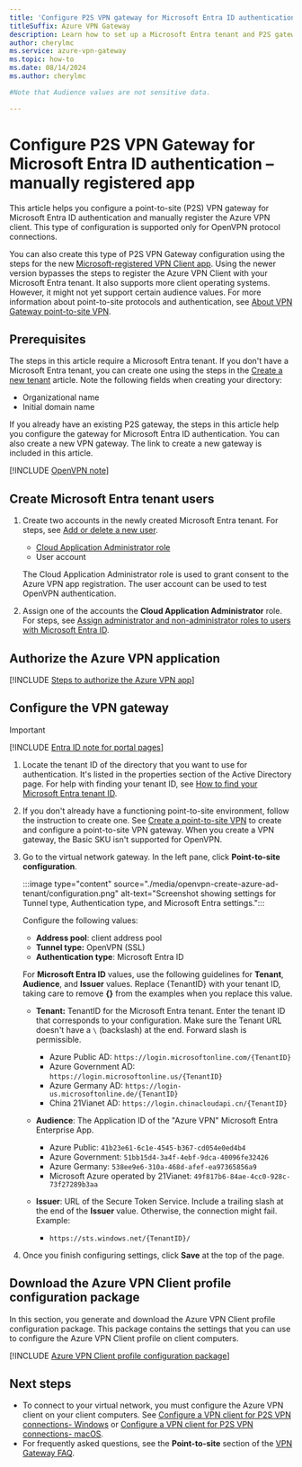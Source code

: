 ```yaml
---
title: 'Configure P2S VPN gateway for Microsoft Entra ID authentication - manually registered App'
titleSuffix: Azure VPN Gateway
description: Learn how to set up a Microsoft Entra tenant and P2S gateway for P2S Microsoft Entra authentication - OpenVPN protocol.
author: cherylmc
ms.service: azure-vpn-gateway
ms.topic: how-to
ms.date: 08/14/2024
ms.author: cherylmc

#Note that Audience values are not sensitive data. 

---
```


# Configure P2S VPN Gateway for Microsoft Entra ID authentication – manually registered app

This article helps you configure a point-to-site (P2S) VPN gateway for Microsoft Entra ID authentication and manually register the Azure VPN client. This type of configuration is supported only for OpenVPN protocol connections.

You can also create this type of P2S VPN Gateway configuration using the steps for the new [Microsoft-registered VPN Client app](point-to-site-entra-gateway.md). Using the newer version bypasses the steps to register the Azure VPN Client with your Microsoft Entra tenant. It also supports more client operating systems. However, it might not yet support certain audience values. For more information about point-to-site protocols and authentication, see [About VPN Gateway point-to-site VPN](point-to-site-about.md).

## Prerequisites

The steps in this article require a Microsoft Entra tenant. If you don't have a Microsoft Entra tenant, you can create one using the steps in the [Create a new tenant](../active-directory/fundamentals/active-directory-access-create-new-tenant.md) article. Note the following fields when creating your directory:

* Organizational name
* Initial domain name

If you already have an existing P2S gateway, the steps in this article help you configure the gateway for Microsoft Entra ID authentication. You can also create a new VPN gateway. The link to create a new gateway is included in this article.

[!INCLUDE [OpenVPN note](../../includes/vpn-gateway-openvpn-auth-include.md)]

## <a name='create-azure-ad-tenant-users'></a>Create Microsoft Entra tenant users

1. Create two accounts in the newly created Microsoft Entra tenant. For steps, see [Add or delete a new user](../active-directory/fundamentals/add-users-azure-active-directory.md).

   * [Cloud Application Administrator role](/entra/identity/role-based-access-control/permissions-reference#cloud-application-administrator)
   * User account

   The Cloud Application Administrator role is used to grant consent to the Azure VPN app registration. The user account can be used to test OpenVPN authentication.
1. Assign one of the accounts the **Cloud Application Administrator** role. For steps, see  [Assign administrator and non-administrator roles to users with Microsoft Entra ID](/azure/active-directory-b2c/tenant-management-read-tenant-name).

## Authorize the Azure VPN application

[!INCLUDE [Steps to authorize the Azure VPN app](../../includes/vpn-gateway-vwan-azure-ad-tenant.md)]

## <a name="enable-authentication"></a>Configure the VPN gateway

> [!IMPORTANT]
> [!INCLUDE [Entra ID note for portal pages](../../includes/vpn-gateway-entra-portal-note.md)]

1. Locate the tenant ID of the directory that you want to use for authentication. It's listed in the properties section of the Active Directory page. For help with finding your tenant ID, see [How to find your Microsoft Entra tenant ID](../active-directory/fundamentals/how-to-find-tenant.md).

1. If you don't already have a functioning point-to-site environment, follow the instruction to create one. See [Create a point-to-site VPN](vpn-gateway-howto-point-to-site-resource-manager-portal.md) to create and configure a point-to-site VPN gateway. When you create a VPN gateway, the Basic SKU isn't supported for OpenVPN.

1. Go to the virtual network gateway. In the left pane, click **Point-to-site configuration**.

   :::image type="content" source="./media/openvpn-create-azure-ad-tenant/configuration.png" alt-text="Screenshot showing settings for Tunnel type, Authentication type, and Microsoft Entra settings.":::

   Configure the following values:

   * **Address pool**: client address pool
   * **Tunnel type:** OpenVPN (SSL)
   * **Authentication type**: Microsoft Entra ID

   For **Microsoft Entra ID** values, use the following guidelines for **Tenant**, **Audience**, and **Issuer** values. Replace {TenantID} with your tenant ID, taking care to remove **{}** from the examples when you replace this value.

   * **Tenant:** TenantID for the Microsoft Entra tenant. Enter the tenant ID that corresponds to your configuration. Make sure the Tenant URL doesn't have a `\` (backslash) at the end. Forward slash is permissible.

     * Azure Public AD: `https://login.microsoftonline.com/{TenantID}`
     * Azure Government AD: `https://login.microsoftonline.us/{TenantID}`
     * Azure Germany AD: `https://login-us.microsoftonline.de/{TenantID}`
     * China 21Vianet AD: `https://login.chinacloudapi.cn/{TenantID}`

   * **Audience**: The Application ID of the "Azure VPN" Microsoft Entra Enterprise App.

     * Azure Public: `41b23e61-6c1e-4545-b367-cd054e0ed4b4`
     * Azure Government: `51bb15d4-3a4f-4ebf-9dca-40096fe32426`
     * Azure Germany: `538ee9e6-310a-468d-afef-ea97365856a9`
     * Microsoft Azure operated by 21Vianet: `49f817b6-84ae-4cc0-928c-73f27289b3aa`

   * **Issuer**: URL of the Secure Token Service. Include a trailing slash at the end of the **Issuer** value. Otherwise, the connection might fail. Example:

     * `https://sts.windows.net/{TenantID}/`

1. Once you finish configuring settings, click **Save** at the top of the page.

## Download the Azure VPN Client profile configuration package

In this section, you generate and download the Azure VPN Client profile configuration package. This package contains the settings that you can use to configure the Azure VPN Client profile on client computers.

[!INCLUDE [Azure VPN Client profile configuration package](../../includes/vpn-gateway-point-to-site-client-package-download.md)]

## Next steps

* To connect to your virtual network, you must configure the Azure VPN client on your client computers. See [Configure a VPN client for P2S VPN connections- Windows](point-to-site-entra-vpn-client-windows.md) or [Configure a VPN client for P2S VPN connections- macOS](point-to-site-entra-vpn-client-mac.md).
* For frequently asked questions, see the **Point-to-site** section of the [VPN Gateway FAQ](vpn-gateway-vpn-faq.md#P2S).